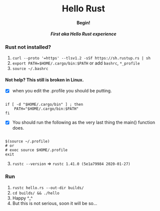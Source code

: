 <div align="center">
  <h1>Hello Rust</h1>
  <h4>Begin!</h4>
  <h5>First aka Hello Rust experience</h5>
</div>

### Rust not installed?

1. `curl --proto '=https' --tlsv1.2 -sSf https://sh.rustup.rs | sh`
2. `export PATH=$HOME/.cargo/bin:$PATH` or add `bashrc`, `*_profile`
3. `source ~/.bashrc`

#### Not help? This still is broken in Linux.

- [x] when you edit the .profile you should be putting.

```shell script

if [ -d "$HOME/.cargo/bin" ] ; then
	PATH="$HOME/.cargo/bin:$PATH"
fi

```
- [x] You should run the following as the very last thing the main() function does.

```shell script

$(source ~/.profile)    
# or 
# exec source $HOME/.profile
exit

```

3. `rustc --version` => `rustc 1.41.0 (5e1a79984 2020-01-27)`

### Run

1. `rustc hello.rs --out-dir builds/`
2. `cd builds/ && ./hello`
3. Happy ^_^
4. But this is not serious, soon it will be so...